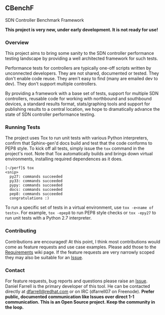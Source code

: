 ## CBenchF

SDN Controller Benchmark Framework

**This project is very new, under early development. It is not ready for use!**

### Overview

This project aims to bring some sanity to the SDN controller performance testing landscape by providing a well architected framework for such tests.

Performance tests for controllers are typically one-off scripts written by unconnected developers. They are not shared, documented or tested. They don't enable code reuse. They aren't easy to find (many are emailed dev to dev). They don't support multiple controllers.

By providing a framework with a base set of tests, support for multiple SDN controllers, reusable code for working with northbound and southbound devices, a standard results format, stats/graphing tools and support for publishing results to a central location, we hope to dramatically advance the state of SDN controller performance testing.

### Running Tests

The project uses Tox to run unit tests with various Python interpreters, confirm that Sphinx-gen'd docs build and test that the code conforms to PEP8 style. To kick off all tests, simply issue the `tox` command in the project's root. Note that Tox automatically builds and brings down virtual environments, installing required dependences as it does.

```
[~/perf]$ tox
<snip>
  py27: commands succeeded
  py33: commands succeeded
  pypy: commands succeeded
  docs: commands succeeded
  pep8: commands succeeded
  congratulations :)
```

To run a specific set of tests in a virtual environment, use `tox -e<name of tests>`. For example, `tox -epep8` to run PEP8 style checks or `tox -epy27` to run unit tests with a Python 2.7 interpreter.

### Contributing

Contributions are encouraged! At this point, I think most contributions would come as feature requests and use case examples. Please add those to the [Requirements](https://github.com/dfarrell07/CBenchF/wiki/Requirements) wiki page. If the feature requests are very narrowly scoped they may also be suitable for an [Issue](https://github.com/dfarrell07/CBenchF/issues).

### Contact

For feature requests, bug reports and questions please raise an [Issue](https://github.com/dfarrell07/CBenchF/issues). Daniel Farrell is the primary developer of this tool. He can be contacted directly at dfarrell@redhat.com or on IRC (dfarrell07 on Freenode). **Prefer public, documented communication like Issues over direct 1-1 communication. This is an Open Source project. Keep the community in the loop.**
